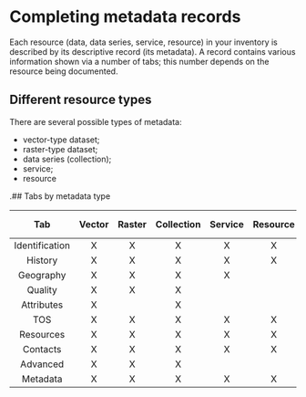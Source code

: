 # Completing metadata records

Each resource (data, data series, service, resource) in your inventory is described by its descriptive record (its metadata). A record contains various information shown via a number of tabs; this number depends on the resource being documented.

## Different resource types

There are several possible types of metadata:
* vector-type dataset;
* raster-type dataset;
* data series (collection);
* service;
* resource

.## Tabs by metadata type

| Tab       | Vector | Raster  | Collection | Service | Resource | Batch  edition  |
|:---------------:|:-------:|:-------:|:--------:|:-------:|:---------:|:---------:|
| Identification  | X       | X       | X        | X       | X         | X         |
| History        | X       | X       | X        | X       | X         | X         |
| Geography      | X       | X       | X        | X       |           | X         |
| Quality         | X       | X       | X        |         |           | X         |
| Attributes       | X       |         | X        |         |           | X         |
| TOS             | X       | X       | X        | X       | X         | X         |
| Resources      | X       | X       | X        | X       | X         | X         |
| Contacts        | X       | X       | X        | X       | X         | X         |
| Advanced          | X       | X       | X        |         |           | X         |
| Metadata      | X       | X       | X        | X       | X         | X         |



